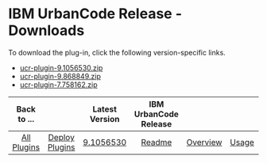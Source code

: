 
# IBM UrbanCode Release - Downloads

To download the plug-in, click the following version-specific links.

- [ucr-plugin-9.1056530.zip](https://raw.githubusercontent.com/UrbanCode/IBM-UCD-PLUGINS/main/files/ucr-plugin/ucr-plugin-9.1056530.zip)
- [ucr-plugin-9.868849.zip](https://raw.githubusercontent.com/UrbanCode/IBM-UCD-PLUGINS/main/files/ucr-plugin/ucr-plugin-9.868849.zip)
- [ucr-plugin-7.758162.zip](https://raw.githubusercontent.com/UrbanCode/IBM-UCD-PLUGINS/main/files/ucr-plugin/ucr-plugin-7.758162.zip)

|Back to ...||Latest Version|IBM UrbanCode Release ||||
| :---: | :---: | :---: | :---: | :---: | :---: | :---: |
|[All Plugins](../../index.md)|[Deploy Plugins](../README.md)|[9.1056530](https://raw.githubusercontent.com/UrbanCode/IBM-UCD-PLUGINS/main/files/ucr-plugin/ucr-plugin-9.1056530.zip)|[Readme](README.md)|[Overview](overview.md)|[Usage](usage.md)|[Steps](steps.md)|
